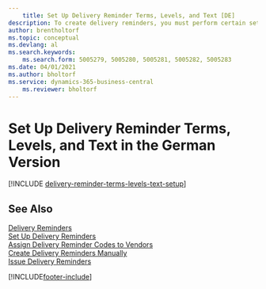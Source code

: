 ```yaml
---
    title: Set Up Delivery Reminder Terms, Levels, and Text [DE]
description: To create delivery reminders, you must perform certain setup in the German version.
author: brentholtorf
ms.topic: conceptual
ms.devlang: al
ms.search.keywords:
    ms.search.form: 5005279, 5005280, 5005281, 5005282, 5005283
ms.date: 04/01/2021
ms.author: bholtorf
ms.service: dynamics-365-business-central
    ms.reviewer: bholtorf
---
```

# Set Up Delivery Reminder Terms, Levels, and Text in the German Version

[!INCLUDE [delivery-reminder-terms-levels-text-setup](../includes/ATCHDE/delivery-reminder-terms-levels-text-setup.md)]

## See Also

[Delivery Reminders](delivery-reminders.md)  
[Set Up Delivery Reminders](how-to-set-up-delivery-reminders.md)  
[Assign Delivery Reminder Codes to Vendors](how-to-assign-delivery-reminder-codes-to-vendors.md)  
[Create Delivery Reminders Manually](how-to-create-delivery-reminders-manually.md)  
[Issue Delivery Reminders](how-to-issue-delivery-reminders.md)  


[!INCLUDE[footer-include](../../includes/footer-banner.md)]